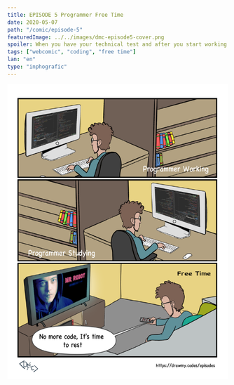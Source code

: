 ```yaml
---
title: EPISODE 5 Programmer Free Time
date: 2020-05-07
path: "/comic/episode-5"
featuredImage: ../../images/dmc-episode5-cover.png
spoiler: When you have your technical test and after you start working on.
tags: ["webcomic", "coding", "free time"]
lan: "en"
type: "inphografic"
---
```


![Comic 5](../../images/dmc-episode-5.png)
